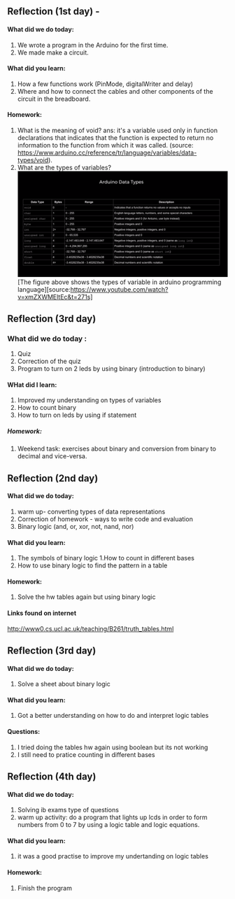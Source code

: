 Reflection (1st day) -
-----------------
#### What did we do today:
1. We wrote a program in the Arduino for the first time.
1. We made make a circuit.

#### What did you learn:
1. How a few functions work (PinMode, digitalWriter and delay)
1. Where and how to connect the cables and other components of the circuit in the breadboard.

#### Homework:
1. What is the meaning of void?
ans: it's a variable used only in function declarations that indicates that the function is expected to return no information to the 
function from which it was called. (source: https://www.arduino.cc/reference/tr/language/variables/data-types/void).
1. What are the types of variables?
![Diagram](typesofvariables.png) 
[The figure above shows the types of variable in arduino programming language][source:https://www.youtube.com/watch?v=xmZXWMEltEc&t=271s]

Reflection (3rd day)
--------------------
### What did we do today :
1. Quiz
1. Correction of the quiz
1. Program to turn on 2 leds by using binary (introduction to binary)

#### WHat did I learn:
1. Improved my understanding on types of variables
1. How to count binary
1. How to turn on leds by using if statement

##### Homework:
1. Weekend task: exercises about binary and conversion from binary to decimal and vice-versa.

Reflection (2nd day)
-----------------------------
#### What did we do today:
1. warm up- converting types of data representations
1. Correction of homework - ways to write code and evaluation
1. Binary logic (and, or, xor, not, nand, nor)

#### What did you learn:
1. The symbols of binary logic
1.How to count in different bases
1. How to use binary logic to find the pattern in a table

#### Homework:
1. Solve the hw tables again but using binary logic

#### Links found on internet
http://www0.cs.ucl.ac.uk/teaching/B261/truth_tables.html


Reflection (3rd day)
-----------------------------
#### What did we do today:
1. Solve a sheet about binary logic


#### What did you learn:
1. Got a better understanding on how to do and interpret logic tables

#### Questions:
1. I tried doing the tables hw again using boolean but its not working 
1. I still need to pratice counting in different bases


Reflection (4th day)
-----------------------------
#### What did we do today:
1. Solving ib exams type of questions
1. warm up activity: do a program that lights up lcds in order to form numbers from 0 to 7 by using a logic table and logic equations.

#### What did you learn:
1. it was a good practise to improve my undertanding on logic tables

#### Homework:
1. Finish the program 
